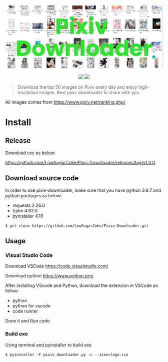<p align=center>
<img target = "banner" src="https://raw.githubusercontent.com/LowSugarCoke/pixiv-downloader/main/img/banner.png">
</p>
<p align=center>
<a target="badge" href="https://github.com/LowSugarCoke/Pixiv-Downloader/blob/main/img/banner.png" title="python version"><img src="https://img.shields.io/badge/python-v3.9.7-brightgreen"></a>
<a target="badge" href="https://github.com/LowSugarCoke/Pixiv-Downloader/blob/main/img/banner.png" title="python version"><img src="https://img.shields.io/badge/Windows-0078D6?style=for-the-badge&logo=windows&logoColor=white" width=85/></a>  
</p>

>Download the top 50 images on Pixiv every day and enjoy high-resolution images. Best pixiv downloader to share with you.

All images comes from https://www.pixiv.net/ranking.php/

# Install
## Release 
Download exe as below:

https://github.com/LowSugarCoke/Pixiv-Downloader/releases/tag/v1.0.0

## Download source code
In order to use pixiv-downloader, make sure that you have python 3.9.7 and python packages as below:
* requests 2.26.0
* tqdm 4.63.0
* pyinstaller 4.10

```
$ git clone https://github.com/LowSugarCoke/Pixiv-Downloader.git
```
## Usage
### Visual Studio Code
Download VSCode https://code.visualstudio.com/

Download python https://www.python.org/

After installing VScode and Python, download the extension in VSCode as follow:
* python
* python for vscode
* code runner

Done it and Run code

### Build exe
Using terminal and pyinstaller to build exe
```
$ pyinstaller -F pixiv_downloader.py -c --icon=logo.ico
```
